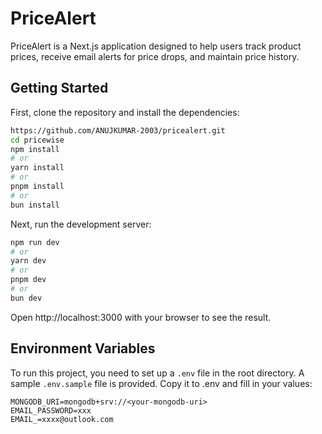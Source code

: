 # PriceAlert

PriceAlert is a Next.js application designed to help users track product prices, receive email alerts for price drops, and maintain price history.

## Getting Started

First, clone the repository and install the dependencies:

```bash
https://github.com/ANUJKUMAR-2003/pricealert.git
cd pricewise
npm install
# or
yarn install
# or
pnpm install
# or
bun install
```
Next, run the development server:

```bash
npm run dev
# or
yarn dev
# or
pnpm dev
# or
bun dev
```
Open http://localhost:3000 with your browser to see the result.

## Environment Variables
To run this project, you need to set up a `.env` file in the root directory. A sample `.env.sample` file is provided. Copy it to .env and fill in your values:

```
MONGODB_URI=mongodb+srv://<your-mongodb-uri>
EMAIL_PASSWORD=xxx
EMAIL_=xxxx@outlook.com
```
